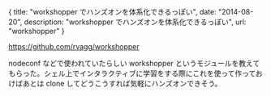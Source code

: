 {
  title: "workshopper でハンズオンを体系化できるっぽい",
  date: "2014-08-20",
  description: "workshopper でハンズオンを体系化できるっぽい",
  url: "workshopper"
}

https://github.com/rvagg/workshopper

nodeconf などで使われていたらしい workshopper というモジュールを教えてもらった。シェル上でインタラクティブに学習をする際にこれを使って作っておけばあとは clone してどうこうすれば気軽にハンズオンできそう。
